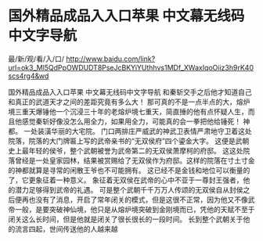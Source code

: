 # 国外精品成品入入口苹果 中文幕无线码中文字导航

最/新/观/看/入/口/ http://www.baidu.com/link?url=ok3_Ml5QdPpOWDUDT8PseJcBKYiYUthhvs1MDf_XWaxIqoOiiz3h9rK40scs4rg4&wd

国外精品成品入入口苹果 中文幕无线码中文字导航
 和秦斩交手之后他才知道自己和真正的武道天才之间的差距究竟有多么大！
    那可真的不是一点半点的大，熔炉境三重天爆锤他一个沉浸三十年的老熔炉境七重天，简直捶的他有点怀疑人生，而且他感觉秦斩好像没怎么用全力，如果用全力，可能真的会一拳把他给锤死！
    神都。
    一处装潢华丽的大宅院。
    门口两排庄严威武的神武卫表情严肃地守卫着这处院落，院落的大门牌匾上写的武帝亲书的“无双侯府”四个鎏金大字。
    这便是武朝史上最年轻的侯爷，整个武朝被誉为武帝第二的无双侯萧摩柯的府邸。
    这这处院落曾经是一处皇家园林，结果被赏赐给了无双侯作为府邸。这样的院落在寸土寸金的神都就算是寻常的闲散王爷也不可能拥有。
    这已经不是金钱和地位可以衡量的了，它更象征着一种意义。
    象征着无双侯在武帝的心中不亚于一尊封王强者，他的潜力足够得到武帝的礼遇。
    可是整个武朝千千万万人传颂的无双侯自从封侯之后便再也没有了消息，开启了常年闭关的模式，但是这很不正常，因为他又不像武帝一般，是要突破神仙境，他只是从熔炉境突破到金刚境而已，凭他的天赋不至于闭关这么长时间，但是他就是闭关了很长很长的一段时间。
    长到整个武朝关于他的流言四起，世间传送他的人越来越
